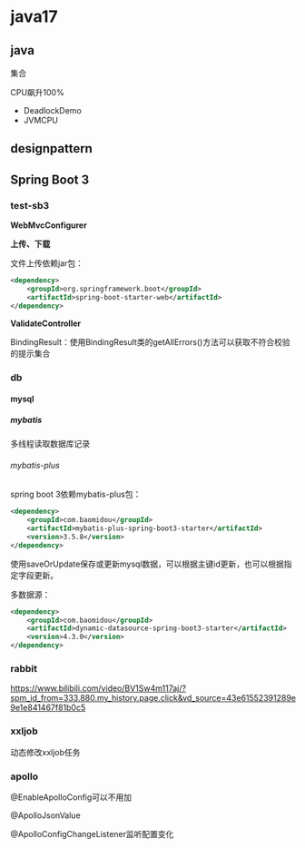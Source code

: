 # java17

## java

集合

CPU飙升100%
- DeadlockDemo
- JVMCPU

## designpattern



## Spring Boot 3

### test-sb3

**WebMvcConfigurer**

**上传、下载**

文件上传依赖jar包：
```xml
<dependency>
    <groupId>org.springframework.boot</groupId>
    <artifactId>spring-boot-starter-web</artifactId>
</dependency>
```

**ValidateController**

BindingResult：使用BindingResult类的getAllErrors()方法可以获取不符合校验的提示集合

### db

#### mysql

##### mybatis

多线程读取数据库记录

###### mybatis-plus

spring boot 3依赖mybatis-plus包：
```xml
<dependency>
    <groupId>com.baomidou</groupId>
    <artifactId>mybatis-plus-spring-boot3-starter</artifactId>
    <version>3.5.8</version>
</dependency>
```

使用saveOrUpdate保存或更新mysql数据，可以根据主键id更新，也可以根据指定字段更新。

多数据源：
```xml
<dependency>
    <groupId>com.baomidou</groupId>
    <artifactId>dynamic-datasource-spring-boot3-starter</artifactId>
    <version>4.3.0</version>
</dependency>
```

### rabbit

https://www.bilibili.com/video/BV1Sw4m117aj/?spm_id_from=333.880.my_history.page.click&vd_source=43e61552391289e9e1e841467f81b0c5

### xxljob

动态修改xxljob任务

### apollo

@EnableApolloConfig可以不用加

@ApolloJsonValue

@ApolloConfigChangeListener监听配置变化